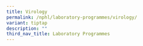 ```yaml
---
title: Virology
permalink: /nphl/laboratory-programmes/virology/
variant: tiptap
description: ""
third_nav_title: Laboratory Programmes
---
```

